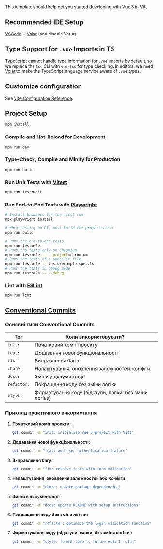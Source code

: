 #

This template should help get you started developing with Vue 3 in Vite.

## Recommended IDE Setup

[VSCode](https://code.visualstudio.com/) + [Volar](https://marketplace.visualstudio.com/items?itemName=Vue.volar) (and disable Vetur).

## Type Support for `.vue` Imports in TS

TypeScript cannot handle type information for `.vue` imports by default, so we replace the `tsc` CLI with `vue-tsc` for type checking. In editors, we need [Volar](https://marketplace.visualstudio.com/items?itemName=Vue.volar) to make the TypeScript language service aware of `.vue` types.

## Customize configuration

See [Vite Configuration Reference](https://vite.dev/config/).

## Project Setup

```sh
npm install
```

### Compile and Hot-Reload for Development

```sh
npm run dev
```

### Type-Check, Compile and Minify for Production

```sh
npm run build
```

### Run Unit Tests with [Vitest](https://vitest.dev/)

```sh
npm run test:unit
```

### Run End-to-End Tests with [Playwright](https://playwright.dev)

```sh
# Install browsers for the first run
npx playwright install

# When testing on CI, must build the project first
npm run build

# Runs the end-to-end tests
npm run test:e2e
# Runs the tests only on Chromium
npm run test:e2e -- --project=chromium
# Runs the tests of a specific file
npm run test:e2e -- tests/example.spec.ts
# Runs the tests in debug mode
npm run test:e2e -- --debug
```

### Lint with [ESLint](https://eslint.org/)

```sh
npm run lint
```

## [Conventional Commits](https://www.conventionalcommits.org/uk/v1.0.0/#summary)

### Основні типи Conventional Commits

| Тег         | Коли використовувати?                                 |
| ----------- | ----------------------------------------------------- |
| `init:`     | Початковий коміт проєкту                              |
| `feat:`     | Додавання нової функціональності                      |
| `fix:`      | Виправлення багів                                     |
| `chore:`    | Налаштування, оновлення залежностей, конфіги          |
| `docs:`     | Зміни у документації                                  |
| `refactor:` | Покращення коду без зміни логіки                      |
| `style:`    | Форматування коду (відступи, лапки, без зміни логіки) |

### Приклад практичного використання

1. **Початковий коміт проєкту:**

   ```bash
   git commit -m "init: initialize Vue 3 project with Vite"
   ```

2. **Додавання нової функціональності:**

   ```bash
   git commit -m "feat: add user authentication feature"
   ```

3. **Виправлення багу:**

   ```bash
   git commit -m "fix: resolve issue with form validation"
   ```

4. **Налаштування, оновлення залежностей або конфіги:**

   ```bash
   git commit -m "chore: update package dependencies"
   ```

5. **Зміни в документації:**

   ```bash
   git commit -m "docs: update README with setup instructions"
   ```

6. **Покращення коду без зміни логіки:**

   ```bash
   git commit -m "refactor: optimize the login validation function"
   ```

7. **Форматування коду (відступи, лапки, без зміни логіки):**

   ```bash
   git commit -m "style: format code to follow eslint rules"
   ```
